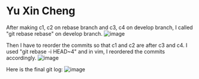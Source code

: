 # Yu Xin Cheng

After making c1, c2 on rebase branch and c3, c4 on develop branch, I called "git rebase rebase" on develop branch. 
![image](https://user-images.githubusercontent.com/50343180/133946530-ed4bdc9b-d1aa-437d-81a7-e2a7a4f16233.png)

Then I have to reorder the commits so that c1 and c2 are after c3 and c4. I used "git rebase -i HEAD~4" and in vim, I reordered the commits accordingly. 
![image](https://user-images.githubusercontent.com/50343180/133947905-e95e1df2-dcb8-440b-8a62-f24066d81935.png)

Here is the final git log:
![image](https://user-images.githubusercontent.com/50343180/133947950-01cfe8ed-139f-4771-aec4-44bdb8177661.png)




